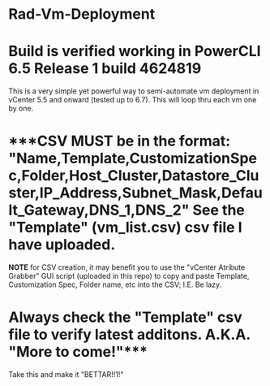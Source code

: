 # Rad-Vm-Deployment

# Build is verified working in PowerCLI 6.5 Release 1 build 4624819

This is a very simple yet powerful way to semi-automate vm deployment in vCenter 5.5 and onward (tested up to 6.7). This will loop thru each vm one by one.

# ***CSV MUST be in the format: "Name,Template,CustomizationSpec,Folder,Host_Cluster,Datastore_Cluster,IP_Address,Subnet_Mask,Default_Gateway,DNS_1,DNS_2" See the "Template" (vm_list.csv) csv file I have uploaded.

**NOTE** for CSV creation, it may benefit you to use the "vCenter Atribute Grabber" GUI script (uploaded in this repo) to copy and paste Template, Customization Spec, Folder name, etc into the CSV; I.E. Be lazy. 

# Always check the "Template" csv file to verify latest additons. A.K.A. "More to come!"***

Take this and make it "BETTAR!!1!"

